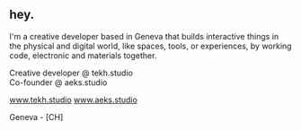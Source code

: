 ## hey.
I'm a creative developer based in Geneva that builds interactive things in the physical and digital world, like spaces, tools, or experiences, by working code, electronic and materials together.

Creative developer @ tekh.studio  
Co-founder @ aeks.studio  

www.tekh.studio
www.aeks.studio

Geneva - [CH]  

<!---
nicolasgrosfort/nicolasgrosfort is a ✨ special ✨ repository because its `README.md` (this file) appears on your GitHub profile.
You can click the Preview link to take a look at your changes.
--->
